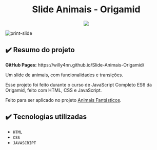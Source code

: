<h1 align="center"> Slide Animais - Origamid </h1>

<p align="center">
  <img src="https://img.shields.io/badge/STATUS-CONCLUÍDO-brightgreen""/>
</p>

![print-slide](https://user-images.githubusercontent.com/101363317/218285207-458eef24-7461-4b8e-91b1-97a8f5a40bd7.PNG)

<h2> ✔️ Resumo do projeto </h2>
<p><b>GitHub Pages:</b> https://willy4nn.github.io/Slide-Animais-Origamid/ </p>
<p> Um slide de animais, com funcionalidades e transições. </p>
<p> Esse projeto foi feito durante o curso de JavaScript Completo ES6 da Origamid, feito com HTML, CSS e JavaScript. </p>
<p> Feito para ser aplicado no projeto <a href="https://github.com/willy4nn/Animais-Fantasticos-Origamid">Animais Fantásticos</a>. </p>

<h2> ✔️ Tecnologias utilizadas </h2>

- ``HTML``
- ``CSS``
- ``JAVASCRIPT``
